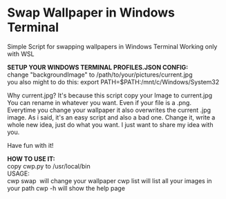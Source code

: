 # Swap Wallpaper in Windows Terminal 
Simple Script for swapping wallpapers in Windows Terminal
Working only with WSL

**SETUP YOUR WINDOWS TERMINAL PROFILES.JSON CONFIG:**  
change "backgroundImage" to /path/to/your/pictures/current.jpg  
you also might to do this:   export PATH=$PATH:/mnt/c/Windows/System32
   
Why current.jpg? It's because this script copy your Image to current.jpg  
You can rename in whatever you want.
Even if your file is a .png.   
Everytime you change your wallpaper it also overwrites the current .jpg image.
As i said, it's an easy script and also a bad one.
Change it, write a whole new idea, just do what you want.
I just want to share my idea with you. 

Have fun with it!
  
**HOW TO USE IT:**  
  copy cwp.py to /usr/local/bin  
  USAGE:  
  cwp swap <img> will change your wallpaper
  cwp list will list all your images in your path
  cwp -h will show the help page
  

